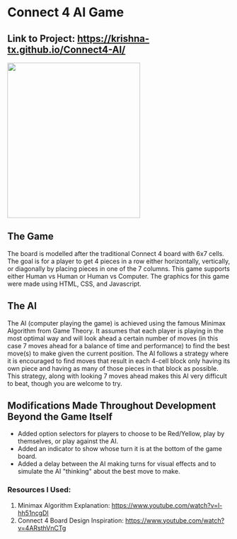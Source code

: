 # Connect 4 AI Game

## Link to Project: https://krishna-tx.github.io/Connect4-AI/


<img src="https://github.com/user-attachments/assets/cd37128e-c62b-4a5e-851b-d791b429f373" width="300" height="350"/>


## The Game
The board is modelled after the traditional Connect 4 board with 6x7 cells. The goal is for a player to get 4 pieces in a row either horizontally, vertically, or diagonally by placing pieces in one of the 7 columns. This game supports either Human vs Human or Human vs Computer. The graphics for this game were made using HTML, CSS, and Javascript.

## The AI
The AI (computer playing the game) is achieved using the famous Minimax Algorithm from Game Theory. It assumes that each player is playing in the most optimal way and will look ahead a certain number of moves (in this case 7 moves ahead for a balance of time and performance) to find the best move(s) to make given the current position. The AI follows a strategy where it is encouraged to find moves that result in each 4-cell block only having its own piece and having as many of those pieces in that block as possible. This strategy, along with looking 7 moves ahead makes this AI very difficult to beat, though you are welcome to try.

## Modifications Made Throughout Development Beyond the Game Itself
* Added option selectors for players to choose to be Red/Yellow, play by themselves, or play against the AI.
* Added an indicator to show whose turn it is at the bottom of the game board.
* Added a delay between the AI making turns for visual effects and to simulate the AI "thinking" about the best move to make.

### Resources I Used:
1. Minimax Algorithm Explanation: https://www.youtube.com/watch?v=l-hh51ncgDI
2. Connect 4 Board Design Inspiration: https://www.youtube.com/watch?v=4ARsthVnCTg
